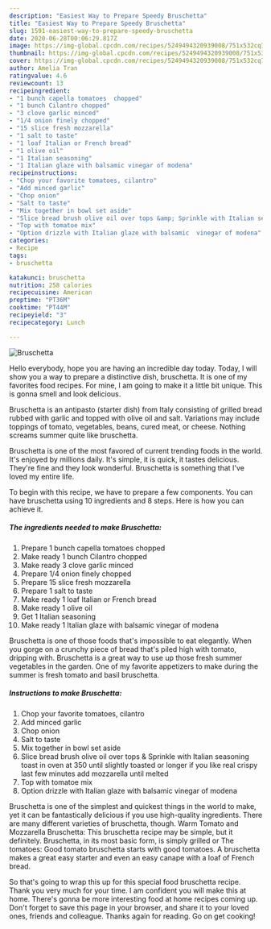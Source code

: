 ```yaml
---
description: "Easiest Way to Prepare Speedy Bruschetta"
title: "Easiest Way to Prepare Speedy Bruschetta"
slug: 1591-easiest-way-to-prepare-speedy-bruschetta
date: 2020-06-28T00:06:29.817Z
image: https://img-global.cpcdn.com/recipes/5249494320939008/751x532cq70/bruschetta-recipe-main-photo.jpg
thumbnail: https://img-global.cpcdn.com/recipes/5249494320939008/751x532cq70/bruschetta-recipe-main-photo.jpg
cover: https://img-global.cpcdn.com/recipes/5249494320939008/751x532cq70/bruschetta-recipe-main-photo.jpg
author: Amelia Tran
ratingvalue: 4.6
reviewcount: 13
recipeingredient:
- "1 bunch capella tomatoes  chopped"
- "1 bunch Cilantro chopped"
- "3 clove garlic minced"
- "1/4 onion finely chopped"
- "15 slice fresh mozzarella"
- "1 salt to taste"
- "1 loaf Italian or French bread"
- "1 olive oil"
- "1 Italian seasoning"
- "1 Italian glaze with balsamic vinegar of modena"
recipeinstructions:
- "Chop your favorite tomatoes, cilantro"
- "Add minced garlic"
- "Chop onion"
- "Salt to taste"
- "Mix together in bowl set aside"
- "Slice bread brush olive oil over tops &amp; Sprinkle with Italian seasoning toast in oven at 350 until slightly toasted or longer if you like real crispy last few minutes add mozzarella until melted"
- "Top with tomatoe mix"
- "Option drizzle with Italian glaze with balsamic  vinegar of modena"
categories:
- Recipe
tags:
- bruschetta

katakunci: bruschetta 
nutrition: 258 calories
recipecuisine: American
preptime: "PT36M"
cooktime: "PT44M"
recipeyield: "3"
recipecategory: Lunch

---
```



![Bruschetta](https://img-global.cpcdn.com/recipes/5249494320939008/751x532cq70/bruschetta-recipe-main-photo.jpg)

Hello everybody, hope you are having an incredible day today. Today, I will show you a way to prepare a distinctive dish, bruschetta. It is one of my favorites food recipes. For mine, I am going to make it a little bit unique. This is gonna smell and look delicious.

Bruschetta is an antipasto (starter dish) from Italy consisting of grilled bread rubbed with garlic and topped with olive oil and salt. Variations may include toppings of tomato, vegetables, beans, cured meat, or cheese. Nothing screams summer quite like bruschetta.

Bruschetta is one of the most favored of current trending foods in the world. It's enjoyed by millions daily. It's simple, it is quick, it tastes delicious. They're fine and they look wonderful. Bruschetta is something that I've loved my entire life.


To begin with this recipe, we have to prepare a few components. You can have bruschetta using 10 ingredients and 8 steps. Here is how you can achieve it.

<!--inarticleads1-->

##### The ingredients needed to make Bruschetta:

1. Prepare 1 bunch capella tomatoes  chopped
1. Make ready 1 bunch Cilantro chopped
1. Make ready 3 clove garlic minced
1. Prepare 1/4 onion finely chopped
1. Prepare 15 slice fresh mozzarella
1. Prepare 1 salt to taste
1. Make ready 1 loaf Italian or French bread
1. Make ready 1 olive oil
1. Get 1 Italian seasoning
1. Make ready 1 Italian glaze with balsamic vinegar of modena


Bruschetta is one of those foods that&#39;s impossible to eat elegantly. When you gorge on a crunchy piece of bread that&#39;s piled high with tomato, dripping with. Bruschetta is a great way to use up those fresh summer vegetables in the garden. One of my favorite appetizers to make during the summer is fresh tomato and basil bruschetta. 

<!--inarticleads2-->

##### Instructions to make Bruschetta:

1. Chop your favorite tomatoes, cilantro
1. Add minced garlic
1. Chop onion
1. Salt to taste
1. Mix together in bowl set aside
1. Slice bread brush olive oil over tops &amp; Sprinkle with Italian seasoning toast in oven at 350 until slightly toasted or longer if you like real crispy last few minutes add mozzarella until melted
1. Top with tomatoe mix
1. Option drizzle with Italian glaze with balsamic  vinegar of modena


Bruschetta is one of the simplest and quickest things in the world to make, yet it can be fantastically delicious if you use high-quality ingredients. There are many different varieties of bruschetta, though. Warm Tomato and Mozzarella Bruschetta: This bruschetta recipe may be simple, but it definitely. Bruschetta, in its most basic form, is simply grilled or The tomatoes: Good tomato bruschetta starts with good tomatoes. A bruschetta makes a great easy starter and even an easy canape with a loaf of French bread. 

So that's going to wrap this up for this special food bruschetta recipe. Thank you very much for your time. I am confident you will make this at home. There's gonna be more interesting food at home recipes coming up. Don't forget to save this page in your browser, and share it to your loved ones, friends and colleague. Thanks again for reading. Go on get cooking!

